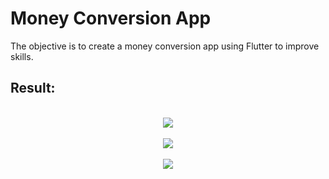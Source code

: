 # Money Conversion App
The objective is to create a money conversion app using Flutter to improve skills.
<br>

## Result:
<br>
<div align="center">
<img src="https://user-images.githubusercontent.com/86019793/140232903-3fe3ec06-3d07-4222-a245-b46acf493a73.PNG"/>
</div>
<br>
<div align="center">
<img src="https://user-images.githubusercontent.com/86019793/140233005-b9fdd8b4-605d-4406-b3e2-72f35780b4ed.PNG"/>
</div>
<br>
<div align="center">
<img src="https://user-images.githubusercontent.com/86019793/140233010-131f026a-cd9e-49d5-b561-2e96681e902e.PNG"/>
</div>
